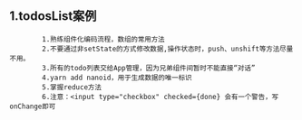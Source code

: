 ## 1.todosList案例
			1.熟练组件化编码流程，数组的常用方法
			2.不要通过非setState的方式修改数据,操作状态时，push、unshift等方法尽量不用。
			3.所有的todo列表交给App管理，因为兄弟组件间暂时不能直接“对话”
			4.yarn add nanoid，用于生成数据的唯一标识
			5.掌握reduce方法
			6.注意：<input type="checkbox" checked={done} 会有一个警告，写onChange即可

